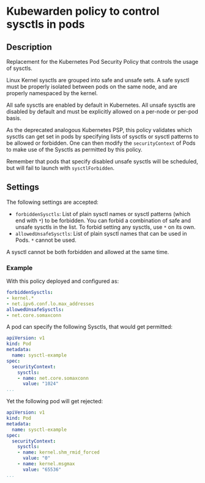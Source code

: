 # Kubewarden policy to control sysctls in pods

## Description

Replacement for the Kubernetes Pod Security Policy that controls the usage of
sysctls.

Linux Kernel sysctls are grouped into safe and unsafe sets. A safe sysctl must
be properly isolated between pods on the same node, and are properly namespaced
by the kernel. 

All safe sysctls are enabled by default in Kubernetes.
All unsafe sysctls are disabled by default and must be explicitly allowed on a
per-node or per-pod basis.

As the deprecated analogous Kubernetes PSP, this policy validates which sysctls
can get set in pods by specifying lists of sysctls or sysctl patterns to be
allowed or forbidden. One can then modify the `securityContext` of Pods to make
use of the Sysctls as permitted by this policy.

Remember that pods that specify disabled unsafe sysctls will be scheduled, but
will fail to launch with `sysctlForbidden`.

## Settings

The following settings are accepted:

* `forbiddenSysctls`: List of plain sysctl names or sysctl patterns (which end
  with `*`) to be forbidden. You can forbid a combination of safe and unsafe
  sysctls in the list. To forbid setting any sysctls, use `*` on its own.
* `allowedUnsafeSysctls`: List of plain sysctl names that can be used in Pods.
  `*` cannot be used.

A sysctl cannot be both forbidden and allowed at the same time.

### Example

With this policy deployed and configured as:

```yaml
forbiddenSysctls:
- kernel.*
- net.ipv6.conf.lo.max_addresses
allowedUnsafeSysctls:
- net.core.somaxconn
```

A pod can specify the following Sysctls, that would get permitted:

``` yaml
apiVersion: v1
kind: Pod
metadata:
  name: sysctl-example
spec:
  securityContext:
    sysctls:
    - name: net.core.somaxconn
      value: "1024"
...
```


Yet the following pod will get rejected:

``` yaml
apiVersion: v1
kind: Pod
metadata:
  name: sysctl-example
spec:
  securityContext:
    sysctls:
    - name: kernel.shm_rmid_forced
      value: "0"
    - name: kernel.msgmax
      value: "65536"
...
```
